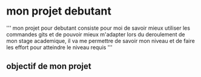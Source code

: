 # mon projet debutant
'''
mon projet pour debutant consiste pour moi de savoir mieux utiliser  les commandes gits et de pouvoir mieux m'adapter lors du deroulement de mon stage academique, il va me permettre de savoir mon niveau et de faire les effort pour atteindre le niveau requis
'''
## objectif de mon projet

